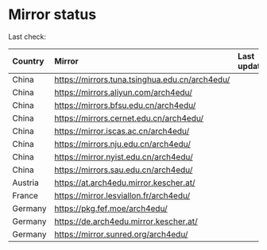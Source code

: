 <script src="./time.js"></script>
# Mirror status
Last check: <script type="text/javascript">localize(1713835033.8812678);</script>

|Country|Mirror|Last update|
|:------|:-----|:----------|
|China|https://mirrors.tuna.tsinghua.edu.cn/arch4edu/|<script type="text/javascript">localize(1713810507);</script>|
|China|https://mirrors.aliyun.com/arch4edu/|<script type="text/javascript">localize(1713810507);</script>|
|China|https://mirrors.bfsu.edu.cn/arch4edu/|<script type="text/javascript">localize(1713810507);</script>|
|China|https://mirrors.cernet.edu.cn/arch4edu/|<script type="text/javascript">localize(1713810507);</script>|
|China|https://mirror.iscas.ac.cn/arch4edu/|<script type="text/javascript">localize(1713767545);</script>|
|China|https://mirrors.nju.edu.cn/arch4edu/|<script type="text/javascript">localize(1713724233);</script>|
|China|https://mirror.nyist.edu.cn/arch4edu/|<script type="text/javascript">localize(1713810507);</script>|
|China|https://mirrors.sau.edu.cn/arch4edu/|<script type="text/javascript">localize(1713810507);</script>|
|Austria|https://at.arch4edu.mirror.kescher.at/|<script type="text/javascript">localize(1713810507);</script>|
|France|https://mirror.lesviallon.fr/arch4edu/|<script type="text/javascript">localize(1713810507);</script>|
|Germany|https://pkg.fef.moe/arch4edu/|<script type="text/javascript">localize(1713810507);</script>|
|Germany|https://de.arch4edu.mirror.kescher.at/|<script type="text/javascript">localize(1713810507);</script>|
|Germany|https://mirror.sunred.org/arch4edu/|<script type="text/javascript">localize(1713810507);</script>|

<script src="./tablefilter/tablefilter.js"></script>
<script src="./table.js"></script>